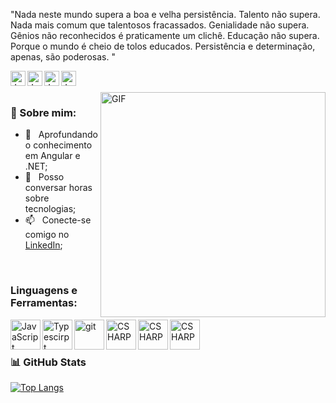 "Nada neste mundo supera a boa e velha persistência. Talento não supera. Nada mais comum que talentosos fracassados. Genialidade não supera. Gênios não reconhecidos é praticamente um clichê. Educação não supera. Porque o mundo é cheio de tolos educados. Persistência e determinação, apenas, são poderosas. "
<br>

<a href="https://www.linkedin.com/in/isaac-moura-de-oliveira-60737913a/" target="_blank"> <img align="left" alt="JavaScript" height ="24px" src="https://img.shields.io/badge/LinkedIn-0077B5?style=for-the-badge&logo=linkedin&logoColor=white"> </a>

<a href="https://api.whatsapp.com/send?phone=5547999002349/" target="_blank"> <img align="left" alt="JavaScript" height ="24px" src="https://img.shields.io/badge/WhatsApp-25D366?style=for-the-badge&logo=whatsapp&logoColor=white"> </a>

<a href="https://www.instagram.com/isaac_mmo/" target="_blank"> <img align="left" alt="JavaScript" height ="24px" src="https://img.shields.io/badge/Instagram-E4405F?style=for-the-badge&logo=instagram&logoColor=white"> </a>

<a href="mailto:isaacestudo1999@gmail.com" target="_blank"> <img align="left" alt="JavaScript" height ="24px" src="https://img.shields.io/badge/Gmail-D14836?style=for-the-badge&logo=gmail&logoColor=white"> </a>


<br>
<br>
<img align="right" alt="GIF" src="https://media.giphy.com/media/SWoSkN6DxTszqIKEqv/giphy.gif" width="360px"/>



### 🧐 Sobre mim:

- 🌱 &nbsp; Aprofundando o conhecimento em Angular e .NET; 
- 💬 &nbsp; Posso conversar horas sobre tecnologias;
- 📫 &nbsp; Conecte-se comigo no [LinkedIn](https://www.linkedin.com/in/isaac-moura-de-oliveira-60737913a/);

<br>

### Linguagens e Ferramentas:

<a href="https://developer.mozilla.org/en-US/docs/Web/JavaScript" target="_blank"> <img align="left" alt="JavaScript" height ="48px" src="https://img.icons8.com/color/100/000000/javascript.png"> </a>
<a href="https://www.typescriptlang.org/" target="_blank"> <img align="left" alt="Typescirpt" height ="48px" src="https://img.icons8.com/color/100/000000/typescript.png"> </a>
<a href="https://git-scm.com/" target="_blank"> <img src="https://img.icons8.com/color/100/000000/git.png" align="left" alt="git" height='48px'/> </a>
<a href="https://learn.microsoft.com/pt-br/dotnet/csharp" target="_blank"> <img src="https://img.icons8.com/color/100/000000/c-sharp-logo.png" align="left" alt="CSHARP" height='48px'/> </a>
<a href="https://angular.io" target="_blank"> <img src="https://img.icons8.com/color/100/000000/angularjs.png" align="left" alt="CSHARP" height='48px'/> </a>
<a href="https://www.microsoft.com/pt-br/sql-server/sql-server-downloads" target="_blank"> <img src="https://img.icons8.com/external-flaticons-lineal-color-flat-icons/100/000000/external-sql-computer-programming-flaticons-lineal-color-flat-icons.png" align="left" alt="CSHARP" height='48px'/> </a>

<br>
<br>

### 📊 GitHub Stats

[![Top Langs](https://github-readme-stats.vercel.app/api/top-langs/?username=zWeeeeelll&layout=compact)](https://github.com/zWeeeeelll/github-readme-stats)
